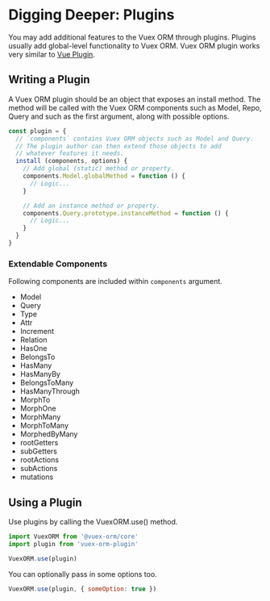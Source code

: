 # Digging Deeper: Plugins

You may add additional features to the Vuex ORM through plugins. Plugins usually add global-level functionality to Vuex ORM. Vuex ORM plugin works very similar to [Vue Plugin](https://vuex.vuejs.org/en/plugins.html).

## Writing a Plugin

A Vuex ORM plugin should be an object that exposes an install method. The method will be called with the Vuex ORM components such as Model, Repo, Query and such as the first argument, along with possible options.

```js
const plugin = {
  // `components` contains Vuex ORM objects such as Model and Query.
  // The plugin author can then extend those objects to add
  // whatever features it needs.
  install (components, options) {
    // Add global (static) method or property.
    components.Model.globalMethod = function () {
      // Logic...
    }

    // Add an instance method or property.
    components.Query.prototype.instanceMethod = function () {
      // Logic...
    }
  }
}
```

### Extendable Components

Following components are included within `components` argument.

- Model
- Query
- Type
- Attr
- Increment
- Relation
- HasOne
- BelongsTo
- HasMany
- HasManyBy
- BelongsToMany
- HasManyThrough
- MorphTo
- MorphOne
- MorphMany
- MorphToMany
- MorphedByMany
- rootGetters
- subGetters
- rootActions
- subActions
- mutations

## Using a Plugin

Use plugins by calling the VuexORM.use() method.

```js
import VuexORM from '@vuex-orm/core'
import plugin from 'vuex-orm-plugin'

VuexORM.use(plugin)
```

You can optionally pass in some options too.

```js
VuexORM.use(plugin, { someOption: true })
```
